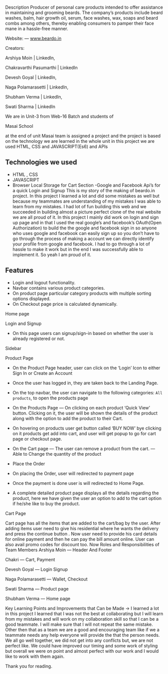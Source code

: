 Description
Producer of personal care products intended to offer assistance in maintaining and grooming beards. The company’s products include beard washes, balm, hair growth oil, serum, face washes, wax, soaps and beard combs among others, thereby enabling consumers to pamper their face mane in a hassle-free manner.

Website: — www.beardo.in

Creators:

Arshiya Moin | LinkedIn,

Chakravarthi Pasumarthi | LinkedIn

Devesh Goyal | LinkedIn,

Naga Polamarasetti | LinkedIn,

Shubham Verma | LinkedIn,

Swati Sharma | LinkedIn

We are in Unit-3 from Web-16 Batch and students of

Masai School

at the end of unit Masai team is assigned a project and the project is based on the technology we are learned in the whole unit in this project we are used HTML, CSS and JAVASCRIPT(Es6) and APIs

## Technologies we used
- HTML , CSS
- JAVASCRIPT
- Browser Local Storage for Cart Section
-Google and Facebook Api’s for a quick Login and Signup
This is my story of the making of beardo.in project. In this project I learned a lot and did some mistakes as well but because my teammates are understanding of my mistakes I was able to learn from my mistakes. I had lot of fun building this web and we succeeded in building almost a picture perfect clone of the real website we are all proud of it. In this project I mainly did work on login and sign up page and in that I used the real google’s and facebook’s OAuth(Open Authorization) to build the the google and facebook sign in so anyone who uses google and facebook can easily sign up so you don’t have to go through the process of making a account we can directly identify your profile from google and facebook. I had to go through a lot of hassle to make it work but in the end I was successfully able to implement it. So yeah I am proud of it.

## Features

- Login and logout functionality.
- Navbar contains various product categories.
- On product page particular category products with multiple sorting options displayed.
- On Checkout page price is calculated dynamically.


Home page


Login and Signup

- On this page users can signup/sign-in based on whether the user is already registered or not.


Sidebar


Product Page

- On the Product Page header, user can click on the ‘Login’ Icon to either Sign In or Create an Account
- Once the user has logged in, they are taken back to the Landing Page.
- On the top navbar, the user can navigate to the following categories: `All products`, to open the products page
- On the Products Page
— On clicking on each product ‘Quick View’ button. Clicking on it, the user will be shown the details of the product along with the option to add the product to their Cart.
- On hovering on products user get button called ‘BUY NOW’ bye clicking on it products get add into cart, and user will get popup to go for cart page or checkout page.
- On the Cart page
— The user can remove a product from the cart.
— Able to Change the quantity of the product

- Place the Order
- On placing the Order, user will redirected to payment page
- Once the payment is done user is will redirected to Home Page.

- A complete detailed product page displays all the details regarding the product, here we have given the user an option to add to the cart option if he/she like to buy the product.


Cart Page

Cart page has all the items that are added to the cart/bag by the user.
After adding items user need to give his residential where he wants the delivery and press the continue button .
Now user need to provide his card details for online payment and then he can pay the bill amount online.
User can also avail promo codes for discount too.
Now Roles and Responsibilities of Team Members
Arshiya Moin — Header And Footer

Chakri — Cart, Payment

Devesh Goyal — Login Signup

Naga Polamarasetti — Wallet, Checkout

Swati Sharma — Product page

Shubham Verma — Home page

Key Learning Points and Improvements that Can be Made →
I learned a lot in this project I learned that I was not the best at collaborating but I will learn from my mistakes and will work on my collaboration skill so that I can be a good teammate. I will make sure that I will not repeat the same mistake. Other then that as a team we are a good and encouraging team like if we a teammate needs any help everyone will provide the that the person needs. We all go well together, we did not get into any conflicts but, we are not perfect like. We could have improved our timing and some work of styling but overall we were on point and almost perfect with our work and I would like to work with them again.

Thank you for reading.


